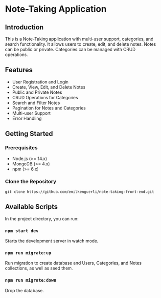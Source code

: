 # Note-Taking Application

## Introduction

This is a Note-Taking application with multi-user support, categories, and search functionality. It allows users to create, edit, and delete notes. Notes can be public or private. Categories can be managed with CRUD operations.


## Features

- User Registration and Login
- Create, View, Edit, and Delete Notes
- Public and Private Notes
- CRUD Operations for Categories
- Search and Filter Notes
- Pagination for Notes and Categories
- Multi-user Support
- Error Handling

## Getting Started

### Prerequisites
- Node.js (>= 14.x)
- MongoDB (>= 4.x)
- npm (>= 6.x)

### Clone the Repository

`git clone https://github.com/emilkenguerli/note-taking-front-end.git`

## Available Scripts

In the project directory, you can run:

### `npm start dev`

Starts the development server in watch mode.

### `npm run migrate:up`

Run migration to create database and Users, Categories, and Notes collections, as well as seed them.

### `npm run migrate:down`

Drop the database.